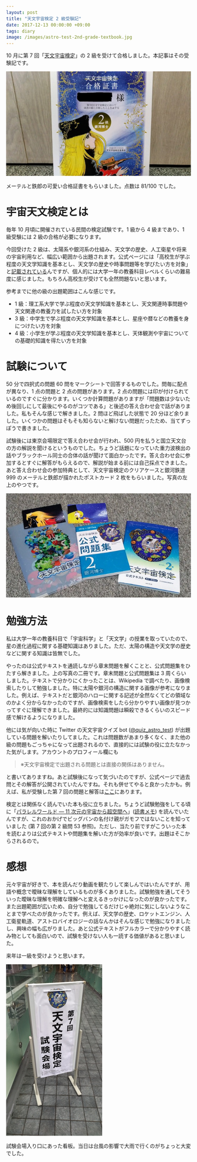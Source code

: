 ```yaml
---
layout: post
title: "天文宇宙検定 2 級受験記"
date: 2017-12-13 00:00:00 +09:00
tags: diary
image: /images/astro-test-2nd-grade-textbook.jpg
---
```


10 月に第 7 回「[天文宇宙検定](http://www.astro-test.org/)」の 2 級を受けて合格しました。本記事はその受験記です。

![合格証](/images/astro-test-2nd-grade-certificate.jpg)

メーテルと鉄郎の可愛い合格証書をもらいました。点数は 81/100 でした。

# 宇宙天文検定とは

毎年 10 月頃に開催されている民間の検定試験です。1 級から 4 級まであり、1 級受験には 2 級の合格が必要になります。

今回受けた 2 級は、太陽系や銀河系の仕組み、天文学の歴史、人工衛星や将来の宇宙利用など、幅広い範囲から出題されます。公式ページには「高校生が学ぶ程度の天文学知識を基本とし、天文学の歴史や時事問題等を学びたい方を対象」と[記載されている](http://www.astro-test.org/guide/)んですが、個人的には大学一年の教養科目レベルくらいの難易度に感じました。もちろん高校生が受けても全然問題ないと思います。

参考までに他の級の出題範囲はこんな感じです。

- 1 級：理工系大学で学ぶ程度の天文学知識を基本とし、天文関連時事問題や天文関連の教養力を試したい方を対象
- 3 級：中学生で学ぶ程度の天文学知識を基本とし、星座や暦などの教養を身につけたい方を対象
- 4 級：小学生が学ぶ程度の天文学知識を基本とし、天体観測や宇宙についての基礎的知識を得たい方を対象

# 試験について

50 分で四択式の問題 60 問をマークシートで回答するものでした。問毎に配点が異なり、1 点の問題と 2 点の問題があります。2 点の問題には印が付けられているのですぐに分かります。いくつか計算問題がありますが「問題数は少ないため後回しにして最後にやるのがコツである」と後述の答え合わせ会で話がありました。私もそんな感じで解きました。2 問ほど飛ばした状態で 20 分ほど余りました。いくつかの問題はそもそも知らないと解けない問題だったため、当てずっぽうで書きました。

試験後には東京会場限定で答え合わせ会が行われ、500 円を払うと国立天文台の方の解説を聞けるというものでした。ちょうど話題になっていた重力波検出の話やブラックホール同士の合体の話が聞けて面白かったです。答え合わせ会に参加するとすぐに解答がもらえるので、解説が始まる前には自己採点できました。あと答え合わせ会の参加特典として、天文宇宙検定のクリアケースと銀河鉄道 999 のメーテルと鉄郎が描かれたポストカード 2 枚をもらいました。写真の左上のやつです。

![教科書](/images/astro-test-2nd-grade-textbook.jpg)

# 勉強方法

私は大学一年の教養科目で「宇宙科学」と「天文学」の授業を取っていたので、星の進化過程に関する基礎知識はありました。ただ、太陽の構造や天文学の歴史などに関する知識は皆無でした。

やったのは公式テキストを通読しながら章末問題を解くことと、公式問題集をひたすら解きました。上の写真の二冊です。章末問題と公式問題集は 3 周くらいしました。テキストで分かりにくかったことは、Wikipedia で調べたり、画像検索したりして勉強しました。特に太陽や銀河の構造に関する画像が参考になりました。例えば、テキストだと銀河のハローに関する記述が全然なくてどの領域なのかよく分からなかったのですが、画像検索をしたら分かりやすい画像が見つかってすぐに理解できました。最終的には知識問題は瞬殺できるくらいのスピード感で解けるようになりました。

他には気が向いた時に Twitter の天文宇宙クイズ bot ([@quiz_astro_test](https://twitter.com/quiz_astro_test)) が出題している問題を解いたりしてました。これは問題数があまり多くなく、また他の級の問題もごっちゃになって出題されるので、直接的には試験の役に立たなかった気がします。アカウントのプロフィール欄にも

> ※天文宇宙検定で出題される問題とは直接の関係はありません。

と書いてありますね。あと試験後になって気づいたのですが、公式ページで過去問とその解答が公開されていたんですね。それも併せてやると良かったかも。例えば、私が受験した第 7 回の問題と解答は[ここ](http://www.astro-test.org/answer_flash7_2017/)にあります。

検定とは関係なく読んでいた本も役に立ちました。ちょうど試験勉強をしてる頃に「[パラレルワールド ― 11 次元の宇宙から超空間へ](https://www.nhk-book.co.jp/detail/000000810862006.html)」([読書メモ](https://twitter.com/nhiroki_/status/916095616366891008)) を読んでいたんですが、これのおかげでビッグバンの名付け親がガモフではないことを知っていました (第 7 回の第 2 級問 53 参照)。ただし、当たり前ですがこういった本を読むよりは公式テキストや問題集を解いた方が効率が良いです。出題はそこからされるので。

# 感想

元々宇宙が好きで、本を読んだり動画を観たりして楽しんではいたんですが、用語や概念で曖昧な理解をしているものが多くありました。試験勉強を通してそういった曖昧な理解を明確な理解へと変えるきっかけになったのが良かったです。また出題範囲が広いため、自分で勉強してるだけじゃ絶対に気にしないようなことまで学べたのが良かったです。例えば、天文学の歴史、ロケットエンジン、人工衛星軌道、アストロバイオロジーの話なんかはそんな感じで勉強になりましたし、興味の幅も広がりました。あと公式テキストがフルカラーで分かりやすく読み物としても面白いので、試験を受けない人も一読する価値があると思いました。

来年は一級を受けようと思います。

![試験会場看板](/images/astro-test-2nd-grade-signboard.jpg)

試験会場入り口にあった看板。当日は台風の影響で大雨で行くのがちょっと大変でした。